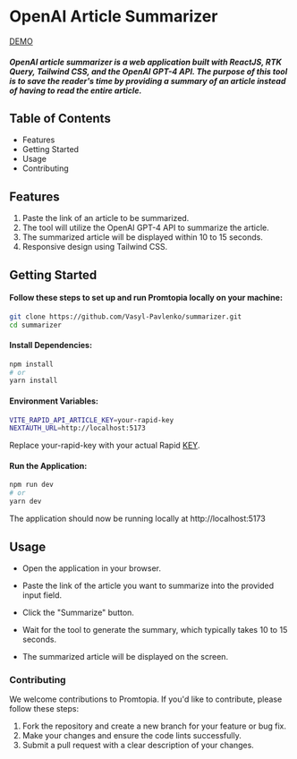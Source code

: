 # OpenAI Article Summarizer

[DEMO](https://summarizer-sigma.vercel.app/)

##### OpenAI article summarizer is a web application built with ReactJS, RTK Query, Tailwind CSS, and the OpenAI GPT-4 API. The purpose of this tool is to save the reader's time by providing a summary of an article instead of having to read the entire article.


## Table of Contents
- Features
- Getting Started
- Usage
- Contributing


## Features
1. Paste the link of an article to be summarized.
2. The tool will utilize the OpenAI GPT-4 API to summarize the article.
3. The summarized article will be displayed within 10 to 15 seconds.
4. Responsive design using Tailwind CSS.

## Getting Started

#### Follow these steps to set up and run Promtopia locally on your machine:

```sh
git clone https://github.com/Vasyl-Pavlenko/summarizer.git
cd summarizer
```

#### Install Dependencies:

```sh
npm install
# or
yarn install
```

#### Environment Variables:

```sh
VITE_RAPID_API_ARTICLE_KEY=your-rapid-key
NEXTAUTH_URL=http://localhost:5173
```
 Replace your-rapid-key with your actual Rapid [KEY](https://rapidapi.com/restyler/api/article-extractor-and-summarizer).

#### Run the Application:

```sh
npm run dev
# or
yarn dev
```

The application should now be running locally at http://localhost:5173

## Usage
- Open the application in your browser.

- Paste the link of the article you want to summarize into the provided input field.

- Click the "Summarize" button.

- Wait for the tool to generate the summary, which typically takes 10 to 15 seconds.

- The summarized article will be displayed on the screen.

### Contributing
We welcome contributions to Promtopia. If you'd like to contribute, please follow these steps:

1. Fork the repository and create a new branch for your feature or bug fix.
2. Make your changes and ensure the code lints successfully.
3. Submit a pull request with a clear description of your changes.
